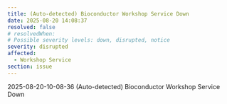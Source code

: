 ```yaml
---
title: (Auto-detected) Bioconductor Workshop Service Down
date: 2025-08-20 14:08:37
resolved: false
# resolvedWhen: 
# Possible severity levels: down, disrupted, notice
severity: disrupted
affected:
  - Workshop Service
section: issue
---
```


2025-08-20-10-08-36 (Auto-detected) Bioconductor Workshop Service Down

